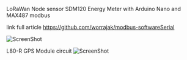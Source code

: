 LoRaWan Node sensor SDM120 Energy Meter with Arduino Nano and MAX487 modbus

link full article https://github.com/worrajak/modbus-softwareSerial

![ScreenShot](https://github.com/worrajak/modbus-softwareSerial/blob/master/SDM120modbus.jpg?raw=true) 

L80-R GPS Module circuit
![ScreenShot](http://linhkien.vntech24h.com/upload/product/L80-4.jpg)
